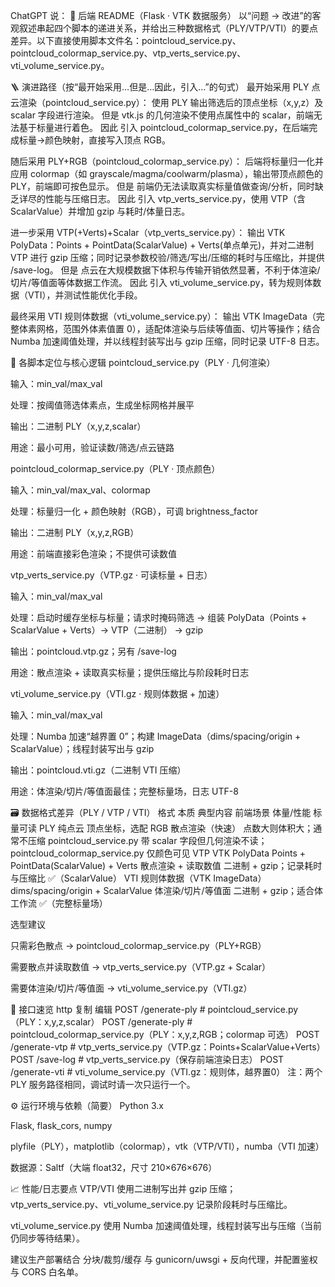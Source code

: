 ChatGPT 说：
🧭 后端 README（Flask · VTK 数据服务）
以“问题 → 改进”的客观叙述串起四个脚本的递进关系，并给出三种数据格式（PLY/VTP/VTI）的要点差异。以下直接使用脚本文件名：pointcloud_service.py、pointcloud_colormap_service.py、vtp_verts_service.py、vti_volume_service.py。

🪜 演进路径（按“最开始采用…但是…因此，引入…”的句式）
最开始采用 PLY 点云渲染（pointcloud_service.py）：
使用 PLY 输出筛选后的顶点坐标（x,y,z）及 scalar 字段进行渲染。
但是 vtk.js 的几何渲染不使用点属性中的 scalar，前端无法基于标量进行着色。
因此 引入 pointcloud_colormap_service.py，在后端完成标量→颜色映射，直接写入顶点 RGB。

随后采用 PLY+RGB（pointcloud_colormap_service.py）：
后端将标量归一化并应用 colormap（如 grayscale/magma/coolwarm/plasma），输出带顶点颜色的 PLY，前端即可按色显示。
但是 前端仍无法读取真实标量值做查询/分析，同时缺乏详尽的性能与压缩日志。
因此 引入 vtp_verts_service.py，使用 VTP（含 ScalarValue）并增加 gzip 与耗时/体量日志。

进一步采用 VTP(+Verts)+Scalar（vtp_verts_service.py）：
输出 VTK PolyData：Points + PointData(ScalarValue) + Verts(单点单元)，并对二进制 VTP 进行 gzip 压缩；同时记录参数校验/筛选/写出/压缩的耗时与压缩比，并提供 /save-log。
但是 点云在大规模数据下体积与传输开销依然显著，不利于体渲染/切片/等值面等体数据工作流。
因此 引入 vti_volume_service.py，转为规则体数据（VTI），并测试性能优化手段。

最终采用 VTI 规则体数据（vti_volume_service.py）：
输出 VTK ImageData（完整体素网格，范围外体素值置 0），适配体渲染与后续等值面、切片等操作；结合 Numba 加速阈值处理，并以线程封装写出与 gzip 压缩，同时记录 UTF-8 日志。

🧩 各脚本定位与核心逻辑
pointcloud_service.py（PLY · 几何渲染）

输入：min_val/max_val

处理：按阈值筛选体素点，生成坐标网格并展平

输出：二进制 PLY（x,y,z,scalar）

用途：最小可用，验证读数/筛选/点云链路

pointcloud_colormap_service.py（PLY · 顶点颜色）

输入：min_val/max_val、colormap

处理：标量归一化 + 颜色映射（RGB），可调 brightness_factor

输出：二进制 PLY（x,y,z,RGB）

用途：前端直接彩色渲染；不提供可读数值

vtp_verts_service.py（VTP.gz · 可读标量 + 日志）

输入：min_val/max_val

处理：启动时缓存坐标与标量；请求时掩码筛选 → 组装 PolyData（Points + ScalarValue + Verts）→ VTP（二进制） → gzip

输出：pointcloud.vtp.gz；另有 /save-log

用途：散点渲染 + 读取真实标量；提供压缩比与阶段耗时日志

vti_volume_service.py（VTI.gz · 规则体数据 + 加速）

输入：min_val/max_val

处理：Numba 加速“越界置 0”；构建 ImageData（dims/spacing/origin + ScalarValue）；线程封装写出与 gzip

输出：pointcloud.vti.gz（二进制 VTI 压缩）

用途：体渲染/切片/等值面最佳；完整标量场，日志 UTF-8

🗃️ 数据格式差异（PLY / VTP / VTI）
格式	本质	典型内容	前端场景	体量/性能	标量可读
PLY	纯点云	顶点坐标，选配 RGB	散点渲染（快速）	点数大则体积大；通常不压缩	pointcloud_service.py 带 scalar 字段但几何渲染不读；pointcloud_colormap_service.py 仅颜色可见
VTP	VTK PolyData	Points + PointData(ScalarValue) + Verts	散点渲染 + 读取数值	二进制 + gzip；记录耗时与压缩比	✅（ScalarValue）
VTI	规则体数据（VTK ImageData）	dims/spacing/origin + ScalarValue	体渲染/切片/等值面	二进制 + gzip；适合体工作流	✅（完整标量场）

选型建议

只需彩色散点 → pointcloud_colormap_service.py（PLY+RGB）

需要散点并读取数值 → vtp_verts_service.py（VTP.gz + Scalar）

需要体渲染/切片/等值面 → vti_volume_service.py（VTI.gz）

🔌 接口速览
http
复制
编辑
POST /generate-ply            # pointcloud_service.py（PLY：x,y,z,scalar）
POST /generate-ply            # pointcloud_colormap_service.py（PLY：x,y,z,RGB；colormap 可选）
POST /generate-vtp            # vtp_verts_service.py（VTP.gz：Points+ScalarValue+Verts）
POST /save-log                # vtp_verts_service.py（保存前端渲染日志）
POST /generate-vti            # vti_volume_service.py（VTI.gz：规则体，越界置0）
注：两个 PLY 服务路径相同，调试时请一次只运行一个。

⚙️ 运行环境与依赖（简要）
Python 3.x

Flask, flask_cors, numpy

plyfile（PLY），matplotlib（colormap），vtk（VTP/VTI），numba（VTI 加速）

数据源：Saltf（大端 float32，尺寸 210×676×676）

📈 性能/日志要点
VTP/VTI 使用二进制写出并 gzip 压缩；vtp_verts_service.py、vti_volume_service.py 记录阶段耗时与压缩比。

vti_volume_service.py 使用 Numba 加速阈值处理，线程封装写出与压缩（当前仍同步等待结果）。

建议生产部署结合 分块/裁剪/缓存 与 gunicorn/uwsgi + 反向代理，并配置鉴权与 CORS 白名单。
